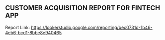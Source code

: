  ## CUSTOMER ACQUISITION REPORT FOR FINTECH APP
Report Link: https://lookerstudio.google.com/reporting/bec0731d-1b46-4eb6-bcd1-8bbe8e940465
